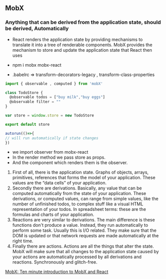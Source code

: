 ## MobX

### Anything that can be derived from the application state, should be derived, Automatically

- React renders the application state by providing mechanisms to translate it into a tree of renderable components. MobX provides the mechanism to store and update the application state that React then uses

- npm i mobx mobx-react
- .babelrc => transform-decorators-legacy , transform-class-properties

```javascript
import { observable , computed } from 'mobX'

class TodoStore {
  @observable todos = ["buy milk","buy eggs"]
  @observable filter = ""
}

var store = window.store = new TodoStore

export default store

autorun(()=>{
// will run automatically if state changes
})
```

- we import observer from mobx-react
- In the render method we pass store as props.
- And the component which renders them is the observer. 

1) First of all, there is the application state. Graphs of objects, arrays, primitives, references that forms the model of your application. These values are the “data cells” of your application.
2) Secondly there are derivations. Basically, any value that can be computed automatically from the state of your application. These derivations, or computed values, can range from simple values, like the number of unfinished todos, to complex stuff like a visual HTML representation of your todos. In spreadsheet terms: these are the formulas and charts of your application.
3) Reactions are very similar to derivations. The main difference is these functions don't produce a value. Instead, they run automatically to perform some task. Usually this is I/O related. They make sure that the DOM is updated or that network requests are made automatically at the right time.
4) Finally there are actions. Actions are all the things that alter the state. MobX will make sure that all changes to the application state caused by your actions are automatically processed by all derivations and reactions. Synchronously and glitch-free.

[MobX: Ten minute introduction to MobX and React](https://mobx.js.org/getting-started.html)



<!--stackedit_data:
eyJoaXN0b3J5IjpbLTE3NDI4MzA2NDRdfQ==
-->

